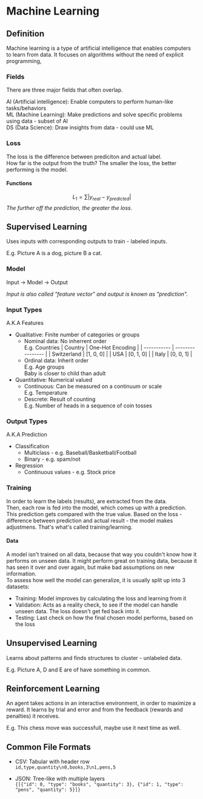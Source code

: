 # Machine Learning

## Definition

Machine learning is a type of artificial intelligence that enables computers to learn from data.
It focuses on algorithms without the need of explicit programming,

### Fields

There are three major fields that often overlap.

AI (Artificial intelligence): Enable computers to perform human-like tasks/behaviors  
ML (Machine Learning): Make predictions and solve specific problems using data - subset of AI  
DS (Data Science): Draw insights from data - could use ML

### Loss

The loss is the difference between prediciton and actual label.  
How far is the output from the truth? The smaller the loss, the better performing is the model.

#### Functions

$$L_1 = \sum|y_{real} - y_{predicted}|$$
_The further off the prediction, the greater the loss._

## Supervised Learning

Uses inputs with corresponding outputs to train - labeled inputs.

E.g. Picture A is a dog, picture B a cat.

### Model

Input -> Model -> Output

_Input is also called "feature vector" and output is known as "prediction"._

### Input Types

A.K.A Features

- Qualitative: Finite number of categories or groups
  - Nominal data: No inherrent order  
    E.g. Countries
    | Country | One-Hot Encoding |
    | ----------- | ---------------- |
    | Switzerland | [1, 0, 0] |
    | USA | [0, 1, 0] |
    | Italy | [0, 0, 1] |
  - Ordinal data: Inherit order  
    E.g. Age groups  
    Baby is closer to child than adult
- Quantitative: Numerical valued
  - Continuous: Can be measured on a continuum or scale  
    E.g. Temperature
  - Descrete: Result of counting  
    E.g. Number of heads in a sequence of coin tosses

### Output Types

A.K.A Prediction

- Classification
  - Multiclass - e.g. Baseball/Basketball/Football
  - Binary - e.g. spam/not
- Regression
  - Continuous values - e.g. Stock price

### Training

In order to learn the labels (results), are extracted from the data.  
Then, each row is fed into the model, which comes up with a prediction.  
This prediction gets compared with the true value. Based on the loss - difference between prediction and actual result - the model makes adjustmens. That's what's called training/learning.

#### Data

A model isn't trained on all data, because that way you couldn't know how it performs on unseen data. It might perform great on training data, because it has seen it over and over again, but make bad assumptions on new information.  
To assess how well the model can generalize, it is usually split up into 3 datasets:

- Training: Model improves by calculating the loss and learning from it
- Validation: Acts as a reality check, to see if the model can handle unseen data. The loss doesn't get fed back into it.
- Testing: Last check on how the final chosen model performs, based on the loss

## Unsupervised Learning

Learns about patterns and finds structures to cluster - unlabeled data.

E.g. Picture A, D and E are of have something in common.

## Reinforcement Learning

An agent takes actions in an interactive environment, in order to maximize a reward.
It learns by trial and error and from the feedback (rewards and penalties) it receives.

E.g. This chess move was successfull, maybe use it next time as well.

## Common File Formats

- CSV: Tabular with header row  
  `id,type,quantity\n0,books,3\n1,pens,5`

- JSON: Tree-like with multiple layers  
  `{[{"id": 0, "type": "books", "quantity": 3}, {"id": 1, "type": "pens", "quantity": 5}]}`

